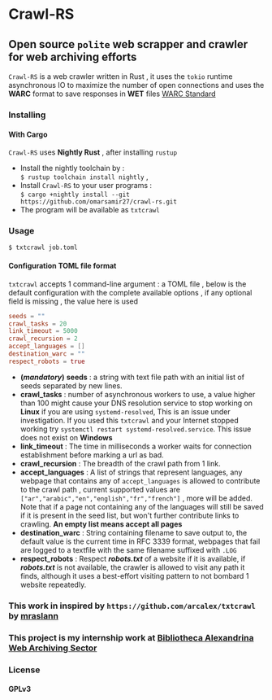 # Crawl-RS

## Open source `polite` web scrapper and crawler for web archiving efforts

`Crawl-RS` is a web crawler written in Rust , it uses the `tokio` runtime asynchronous IO to maximize the number of open
connections and uses the **WARC** format to save responses in **WET** files
[WARC Standard](https://iipc.github.io/warc-specifications/specifications/warc-format/warc-1.1/)

### Installing

#### With Cargo

`Crawl-RS` uses **Nightly Rust** , after installing `rustup`

- Install the nightly toolchain by :  
  `$ rustup toolchain install nightly` ,
- Install `Crawl-RS` to your user programs :  
  `$ cargo +nightly install --git https://github.com/omarsamir27/crawl-rs.git`
- The program will be available as `txtcrawl`

### Usage

`$ txtcrawl job.toml`

#### Configuration TOML file format

`txtcrawl` accepts 1 command-line argument : a TOML file , below is the default configuration with the complete
available options , if any optional field is missing , the value here is used

```toml
seeds = ""
crawl_tasks = 20
link_timeout = 5000
crawl_recursion = 2
accept_languages = []
destination_warc = ""
respect_robots = true
```

- **(_mandatory_)** **seeds** : a string with text file path with an initial list of seeds separated by new lines.
- **crawl_tasks** : number of asynchronous workers to use, a value higher than 100 might cause your DNS resolution
  service to stop working on **Linux** if you are using `systemd-resolved`, This is an issue under investigation. If you
  used this `txtcrawl` and your Internet stopped working try `systemctl restart systemd-resolved.service`. This issue
  does not exist on **Windows**
- **link_timeout** : The time in milliseconds a worker waits for connection establishment before marking a url as bad.
- **crawl_recursion** : The breadth of the crawl path from 1 link.
- **accept_languages** : A list of strings that represent languages, any webpage that contains any of `accept_languages`
  is allowed to contribute to the crawl path , current supported values
  are `["ar","arabic","en","english","fr","french"]` , more will be added.
  Note that if a page not containing any of the languages will still be saved if it is present in the seed list, but
  won't further contribute links to crawling. **An empty list means accept all pages**
- **destination_warc** : String containing filename to save output to, the default value is the current time in RFC 3339
  format,
  webpages that fail are logged to a textfile with the same filename suffixed with `.LOG`
- **respect_robots** : Respect **_robots.txt_** of a website if it is available, if **_robots.txt_** is not available,
  the crawler is allowed to visit any path it finds, although it uses a best-effort visiting pattern to not bombard 1
  website repeatedly.

### This work in inspired by `https://github.com/arcalex/txtcrawl` by [mraslann](https://github.com/mraslann)
### This project is my internship work at [Bibliotheca Alexandrina Web Archiving Sector](https://github.com/arcalex/txtcrawl) 

### License

#### GPLv3
